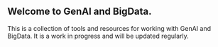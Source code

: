 ## Welcome to GenAI and BigData.

This is a collection of tools and resources for working with GenAI and BigData.
It is a work in progress and will be updated regularly.
